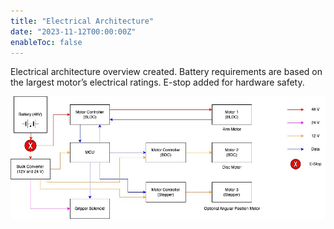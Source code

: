 ```yaml
---
title: "Electrical Architecture"
date: "2023-11-12T00:00:00Z"
enableToc: false
---
```


Electrical architecture overview created. Battery requirements are based on the largest motor’s electrical ratings. E-stop added for hardware safety.

![Electrical Diagram](logs/images/electrical-diagram.jpg)
